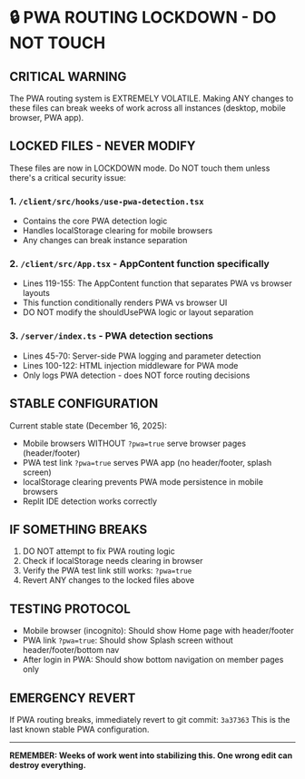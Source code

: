 # 🔒 PWA ROUTING LOCKDOWN - DO NOT TOUCH

## CRITICAL WARNING
The PWA routing system is EXTREMELY VOLATILE. Making ANY changes to these files can break weeks of work across all instances (desktop, mobile browser, PWA app).

## LOCKED FILES - NEVER MODIFY
These files are now in LOCKDOWN mode. Do NOT touch them unless there's a critical security issue:

### 1. `/client/src/hooks/use-pwa-detection.tsx`
- Contains the core PWA detection logic
- Handles localStorage clearing for mobile browsers
- Any changes can break instance separation

### 2. `/client/src/App.tsx` - AppContent function specifically
- Lines 119-155: The AppContent function that separates PWA vs browser layouts
- This function conditionally renders PWA vs browser UI
- DO NOT modify the shouldUsePWA logic or layout separation

### 3. `/server/index.ts` - PWA detection sections
- Lines 45-70: Server-side PWA logging and parameter detection
- Lines 100-122: HTML injection middleware for PWA mode
- Only logs PWA detection - does NOT force routing decisions

## STABLE CONFIGURATION
Current stable state (December 16, 2025):
- Mobile browsers WITHOUT `?pwa=true` serve browser pages (header/footer)
- PWA test link `?pwa=true` serves PWA app (no header/footer, splash screen)
- localStorage clearing prevents PWA mode persistence in mobile browsers
- Replit IDE detection works correctly

## IF SOMETHING BREAKS
1. DO NOT attempt to fix PWA routing logic
2. Check if localStorage needs clearing in browser
3. Verify the PWA test link still works: `?pwa=true`
4. Revert ANY changes to the locked files above

## TESTING PROTOCOL
- Mobile browser (incognito): Should show Home page with header/footer
- PWA link `?pwa=true`: Should show Splash screen without header/footer/bottom nav
- After login in PWA: Should show bottom navigation on member pages only

## EMERGENCY REVERT
If PWA routing breaks, immediately revert to git commit: `3a37363`
This is the last known stable PWA configuration.

---
**REMEMBER: Weeks of work went into stabilizing this. One wrong edit can destroy everything.**